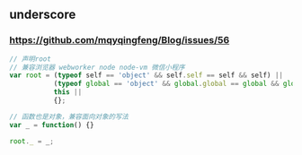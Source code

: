 ## underscore 

### https://github.com/mqyqingfeng/Blog/issues/56
```js
// 声明root
// 兼容浏览器 webworker node node-vm 微信小程序 
var root = (typeof self == 'object' && self.self == self && self) ||
           (typeof global == 'object' && global.global == global && global) ||
           this ||
           {};

// 函数也是对象，兼容面向对象的写法
var _ = function() {}

root._ = _;
```

